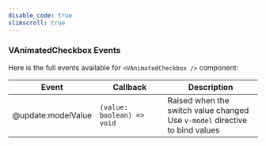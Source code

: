 ```yaml
---
disable_code: true
slimscroll: true
---
```


### VAnimatedCheckbox Events

Here is the full events available for `<VAnimatedCheckbox />` component:

| Event              | Callback                                                    | Description                                                                      |
| ------------------ | ----------------------------------------------------------- | -------------------------------------------------------------------------------- |
| @update:modelValue | <span class="is-function">`(value: boolean) => void`</span> | Raised when the switch value changed<br />Use `v-model` directive to bind values |

